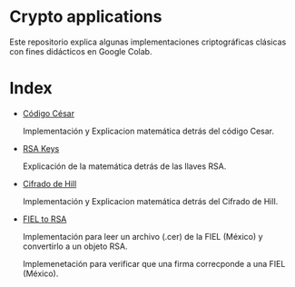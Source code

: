 # Crypto applications
Este repositorio explica algunas implementaciones criptográficas clásicas con fines didácticos en Google Colab.

# Index 

 * [Código César](https://github.com/mevangelista-alvarado/crypto_applications/blob/main/CodigoCesar.ipynb)
   
   Implementación y Explicacion matemática detrás del código Cesar.

 * [RSA Keys](https://github.com/mevangelista-alvarado/crypto_applications/blob/main/RSA_Keys.ipynb)
   
   Explicación de la matemática detrás de las llaves RSA.

 * [Cifrado de Hill](https://github.com/mevangelista-alvarado/crypto_applications/blob/main/CrifradoDeHill.ipynb)
   
   Implementación y Explicacion matemática detrás del Cifrado de Hill.

 * [FIEL to RSA](https://github.com/mevangelista-alvarado/crypto_applications/blob/main/FielToRSA.ipynb)

   Implementación para leer un archivo (.cer) de la FIEL (México) y convertirlo a un objeto RSA.

   Implemenetación para verificar que una firma correcponde a una FIEL (México).
